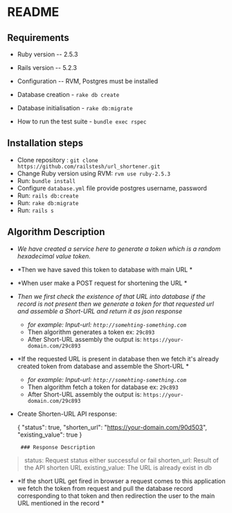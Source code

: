 
# README

## Requirements

* Ruby version -- 2.5.3

* Rails version -- 5.2.3

* Configuration  --  RVM, Postgres must be installed

* Database creation - `rake db create`

* Database initialisation - `rake db:migrate`

* How to run the test suite - `bundle exec rspec`

## Installation steps

 - Clone repository : `git clone https://github.com/railstesh/url_shortener.git`
 - Change Ruby version using RVM: `rvm use ruby-2.5.3`
 - Run: `bundle install`
 - Configure `database.yml` file provide postgres username, password
 - Run: `rails db:create`
 - Run: `rake db:migrate`
 - Run: `rails s`
 
 ## Algorithm Description
	 
 - *We have created a service here to generate a token which is a random hexadecimal value token.*
 - *Then we have saved this token to database with main URL *
 - *When user make a POST request for shortening the URL *
 -  *Then we first check the existence of that URL into database if the record is not present then we generate a token for that requested url and assemble a Short-URL and return it as json response*
	 - *for example: Input-url: `http://somehting-something.com`*
	 - Then algorithm generates a token ex: `29c893`
	 - After Short-URL assembly the output is: `https://your-domain.com/29c893`
 -  *If the requested URL is present in database then we fetch it's already created token from database and assemble the Short-URL *
 	 - *for example: Input-url: `http://somehting-something.com`*
	 - Then algorithm fetch a token for database ex: `29c893`
	 - After Short-URL assembly the output is: `https://your-domain.com/29c893`
 - Create Shorten-URL API response:
	 

    {
    "status": true,
    "shorten_url": "https://your-domain.com/90d503",
    "existing_value": true
}

		### Response Description
		

> status: Request status either successful or fail
> shorten_url: Result of the API shorten URL
> existing_value: The URL is already exist in db

 - *If the short URL get fired in browser a request comes to this application we fetch the token from request and pull the database record corresponding to that token and then redirection the user to the main URL mentioned in the record *